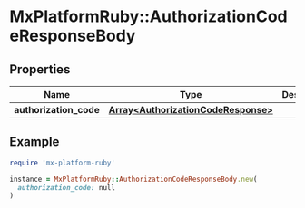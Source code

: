 # MxPlatformRuby::AuthorizationCodeResponseBody

## Properties

| Name | Type | Description | Notes |
| ---- | ---- | ----------- | ----- |
| **authorization_code** | [**Array&lt;AuthorizationCodeResponse&gt;**](AuthorizationCodeResponse.md) |  | [optional] |

## Example

```ruby
require 'mx-platform-ruby'

instance = MxPlatformRuby::AuthorizationCodeResponseBody.new(
  authorization_code: null
)
```

